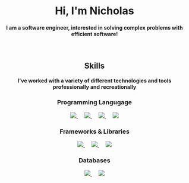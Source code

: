 <h1 align="center">Hi,  I'm Nicholas</h1>
<h4 align="center">I am a software engineer, interested in solving complex problems with efficient software!</h4>
<br>

<h2 align="center">Skills</h2>

<h4 align="center">I've worked with a variety of different technologies and tools professionally and recreationally</h4>

<h3 align="center">Programming Langugage</h3>

<p align="center">
  <a href="https://github.com/nicholasrubright">
    <img src="https://img.shields.io/badge/C%23-239120?style=for-the-badge&logo=c-sharp&logoColor=white">
  </a>
  &emsp;
  <a href="https://github.com/nicholasrubright">
    <img src="https://img.shields.io/badge/Go-00ADD8?style=for-the-badge&logo=go&logoColor=white">
  </a>
  &emsp;
  <a href="https://github.com/nicholasrubright">
    <img src="https://img.shields.io/badge/Python-FFD43B?style=for-the-badge&logo=python&logoColor=blue">
  </a>
  &emsp;
  <a href="https://github.com/nicholasrubright">
    <img src="https://img.shields.io/badge/TypeScript-007ACC?style=for-the-badge&logo=typescript&logoColor=white">
  </a>
 </p>

<h3 align="center">Frameworks & Libraries</h3>

<p align="center">
  <a href="https://github.com/nicholasrubright">
    <img src="https://img.shields.io/badge/.NET-512BD4?style=for-the-badge&logo=dotnet&logoColor=white">
  </a>
  &emsp;
  <a href="https://github.com/nicholasrubright">
    <img src="https://img.shields.io/badge/React-20232A?style=for-the-badge&logo=react&logoColor=61DAFB">
  </a>
  &emsp;
  <a href="https://github.com/nicholasrubright">
    <img src="https://img.shields.io/badge/Node.js-339933?style=for-the-badge&logo=nodedotjs&logoColor=white)">
  </a>
</p>

<h3 align="center">Databases</h3>

<p align="center">
  <a href="https://github.com/nicholasrubright">
    <img src="https://img.shields.io/badge/MongoDB-4EA94B?style=for-the-badge&logo=mongodb&logoColor=white">
  </a>
  &emsp;
  <a href="https://github.com/nicholasrubright">
    <img src="https://img.shields.io/badge/Microsoft%20SQL%20Server-CC2927?style=for-the-badge&logo=microsoft%20sql%20server&logoColor=white">
  </a>
</p>








<!--
**nicholasrubright/nicholasrubright** is a ✨ _special_ ✨ repository because its `README.md` (this file) appears on your GitHub profile.

Here are some ideas to get you started:

- 🔭 I’m currently working on ...
- 🌱 I’m currently learning ...
- 👯 I’m looking to collaborate on ...
- 🤔 I’m looking for help with ...
- 💬 Ask me about ...
- 📫 How to reach me: ...
- 😄 Pronouns: ...
- ⚡ Fun fact: ...
-->
